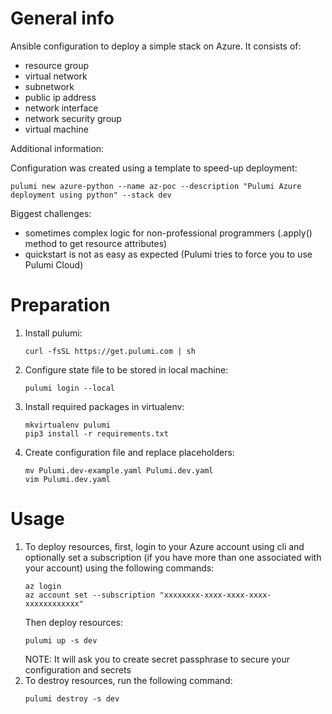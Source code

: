# General info
Ansible configuration to deploy a simple stack on Azure. It consists of:
- resource group
- virtual network
- subnetwork
- public ip address
- network interface
- network security group
- virtual machine

Additional information:

Configuration was created using a template to speed-up deployment:
```
pulumi new azure-python --name az-poc --description "Pulumi Azure deployment using python" --stack dev
```

Biggest challenges:

* sometimes complex logic for non-professional programmers (.apply() method to get resource attributes)
* quickstart is not as easy as expected (Pulumi tries to force you to use Pulumi Cloud)

# Preparation

1) Install pulumi:
    ```
    curl -fsSL https://get.pulumi.com | sh
    ```
2) Configure state file to be stored in local machine:
    ```
    pulumi login --local
    ```
3) Install required packages in virtualenv:
    ```
    mkvirtualenv pulumi
    pip3 install -r requirements.txt
    ```
4) Create configuration file and replace placeholders:
    ```
    mv Pulumi.dev-example.yaml Pulumi.dev.yaml
    vim Pulumi.dev.yaml
    ```

# Usage

1) To deploy resources, first, login to your Azure account using cli and optionally set a subscription (if you have more than one associated with your account) using the following commands:
    ```
    az login
    az account set --subscription "xxxxxxxx-xxxx-xxxx-xxxx-xxxxxxxxxxxx"
    ```
    Then deploy resources:
    ```
    pulumi up -s dev
    ```
    NOTE: It will ask you to create secret passphrase to secure your configuration and secrets
2) To destroy resources, run the following command:
    ```
    pulumi destroy -s dev
    ```
